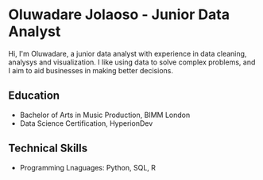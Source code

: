 # Oluwadare Jolaoso - Junior Data Analyst
Hi, I'm Oluwadare, a junior data analyst with experience in data cleaning, analysys and visualization. 
I like using data to solve complex problems, and I aim to aid businesses in making better decisions.

## Education
- Bachelor of Arts in Music Production, BIMM London
- Data Science Certification, HyperionDev

## Technical Skills
- Programming Lnaguages: Python, SQL, R
